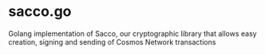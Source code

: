 # sacco.go
Golang implementation of Sacco, our cryptographic library that allows easy creation, signing and sending of Cosmos Network transactions
